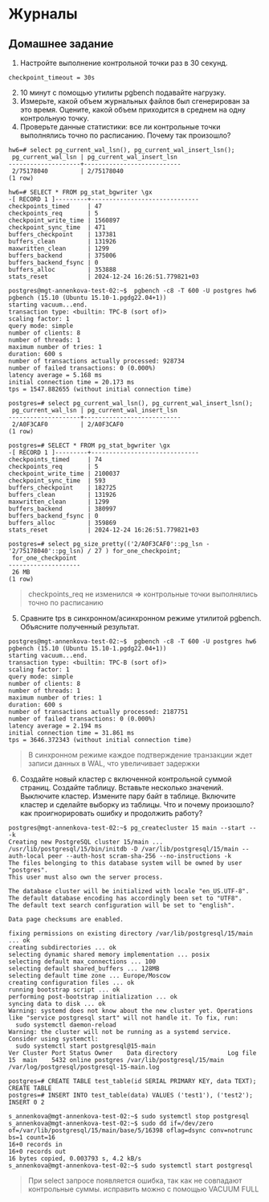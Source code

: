 # Журналы
## Домашнее задание
1. Настройте выполнение контрольной точки раз в 30 секунд.
```
checkpoint_timeout = 30s     
```
2. 10 минут c помощью утилиты pgbench подавайте нагрузку.
3. Измерьте, какой объем журнальных файлов был сгенерирован за это время. Оцените, какой объем приходится в среднем на одну контрольную точку.
4. Проверьте данные статистики: все ли контрольные точки выполнялись точно по расписанию. Почему так произошло?
```
hw6=# select pg_current_wal_lsn(), pg_current_wal_insert_lsn();
 pg_current_wal_lsn | pg_current_wal_insert_lsn
--------------------+---------------------------
 2/75178040         | 2/75178040
(1 row)

hw6=# SELECT * FROM pg_stat_bgwriter \gx
-[ RECORD 1 ]---------+------------------------------
checkpoints_timed     | 47
checkpoints_req       | 5
checkpoint_write_time | 1560897
checkpoint_sync_time  | 471
buffers_checkpoint    | 137381
buffers_clean         | 131926
maxwritten_clean      | 1299
buffers_backend       | 375006
buffers_backend_fsync | 0
buffers_alloc         | 353888
stats_reset           | 2024-12-24 16:26:51.779821+03
```
```
postgres@mgt-annenkova-test-02:~$  pgbench -c8 -T 600 -U postgres hw6
pgbench (15.10 (Ubuntu 15.10-1.pgdg22.04+1))
starting vacuum...end.
transaction type: <builtin: TPC-B (sort of)>
scaling factor: 1
query mode: simple
number of clients: 8
number of threads: 1
maximum number of tries: 1
duration: 600 s
number of transactions actually processed: 928734
number of failed transactions: 0 (0.000%)
latency average = 5.168 ms
initial connection time = 20.173 ms
tps = 1547.882655 (without initial connection time)
```
```
postgres=# select pg_current_wal_lsn(), pg_current_wal_insert_lsn();
 pg_current_wal_lsn | pg_current_wal_insert_lsn
--------------------+---------------------------
 2/A0F3CAF0         | 2/A0F3CAF0
(1 row)

postgres=# SELECT * FROM pg_stat_bgwriter \gx
-[ RECORD 1 ]---------+------------------------------
checkpoints_timed     | 74
checkpoints_req       | 5
checkpoint_write_time | 2100037
checkpoint_sync_time  | 593
buffers_checkpoint    | 182725
buffers_clean         | 131926
maxwritten_clean      | 1299
buffers_backend       | 380997
buffers_backend_fsync | 0
buffers_alloc         | 359869
stats_reset           | 2024-12-24 16:26:51.779821+03

postgres=# select pg_size_pretty(('2/A0F3CAF0'::pg_lsn - '2/75178040'::pg_lsn) / 27 ) for_one_checkpoint;
 for_one_checkpoint
--------------------
 26 MB
(1 row)
```
> checkpoints_req не изменился => контрольные точки выполнялись точно по расписанию
5. Сравните tps в синхронном/асинхронном режиме утилитой pgbench. Объясните полученный результат.
```
postgres@mgt-annenkova-test-02:~$  pgbench -c8 -T 600 -U postgres hw6
pgbench (15.10 (Ubuntu 15.10-1.pgdg22.04+1))
starting vacuum...end.
transaction type: <builtin: TPC-B (sort of)>
scaling factor: 1
query mode: simple
number of clients: 8
number of threads: 1
maximum number of tries: 1
duration: 600 s
number of transactions actually processed: 2187751
number of failed transactions: 0 (0.000%)
latency average = 2.194 ms
initial connection time = 31.861 ms
tps = 3646.372343 (without initial connection time)
```
> В синхронном режиме каждое подтверждение транзакции ждет записи данных в WAL, что увеличивает задержки
6. Создайте новый кластер с включенной контрольной суммой страниц. Создайте таблицу. Вставьте несколько значений. Выключите кластер. Измените пару байт в таблице. Включите кластер и сделайте выборку из таблицы. Что и почему произошло? как проигнорировать ошибку и продолжить работу?
```
postgres@mgt-annenkova-test-02:~$ pg_createcluster 15 main --start -- -k
Creating new PostgreSQL cluster 15/main ...
/usr/lib/postgresql/15/bin/initdb -D /var/lib/postgresql/15/main --auth-local peer --auth-host scram-sha-256 --no-instructions -k
The files belonging to this database system will be owned by user "postgres".
This user must also own the server process.

The database cluster will be initialized with locale "en_US.UTF-8".
The default database encoding has accordingly been set to "UTF8".
The default text search configuration will be set to "english".

Data page checksums are enabled.

fixing permissions on existing directory /var/lib/postgresql/15/main ... ok
creating subdirectories ... ok
selecting dynamic shared memory implementation ... posix
selecting default max_connections ... 100
selecting default shared_buffers ... 128MB
selecting default time zone ... Europe/Moscow
creating configuration files ... ok
running bootstrap script ... ok
performing post-bootstrap initialization ... ok
syncing data to disk ... ok
Warning: systemd does not know about the new cluster yet. Operations like "service postgresql start" will not handle it. To fix, run:
  sudo systemctl daemon-reload
Warning: the cluster will not be running as a systemd service. Consider using systemctl:
  sudo systemctl start postgresql@15-main
Ver Cluster Port Status Owner    Data directory              Log file
15  main    5432 online postgres /var/lib/postgresql/15/main /var/log/postgresql/postgresql-15-main.log
```
```
postgres=# CREATE TABLE test_table(id SERIAL PRIMARY KEY, data TEXT);
CREATE TABLE
postgres=# INSERT INTO test_table(data) VALUES ('test1'), ('test2');
INSERT 0 2
```
```
s_annenkova@mgt-annenkova-test-02:~$ sudo systemctl stop postgresql             s_annenkova@mgt-annenkova-test-02:~$ sudo dd if=/dev/zero of=/var/lib/postgresql/15/main/base/5/16398 oflag=dsync conv=notrunc bs=1 count=16
16+0 records in
16+0 records out
16 bytes copied, 0.003793 s, 4.2 kB/s
s_annenkova@mgt-annenkova-test-02:~$ sudo systemctl start postgresql    
```
> При select запросе появляется ошибка, так как не совпадают контрольные суммы. исправить можно с помощью VACUUM FULL
